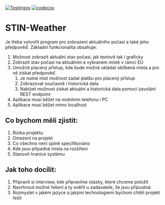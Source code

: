 [![Testingos](https://github.com/filipkralson/STIN-Weather/actions/workflows/tests.yml/badge.svg)](https://github.com/filipkralson/STIN-Weather/actions/workflows/tests.yml)
[![codecov](https://codecov.io/github/filipkralson/STIN-Weather/graph/badge.svg?token=VT09BpeJY3)](https://codecov.io/github/filipkralson/STIN-Weather)


# STIN-Weather

Je třeba vytvořit program pro zobrazení aktuálního počasí a také jeho předpověď.
Základní funkcionalita obsahuje:

1. Možnost zobrazit aktuální stav počasí, jak textově tak i graficky
2. Zobrazit stav počasí na aktuálním a vybraném místě v rámci EU
3. Umožnit placený přístup, kde bude možné ukládat oblíbená místa a pro ně získat předpověď.
   1. Je nutné míst možnost zadat platbu pro placený přístup
   2. Zobrazovat současně i historická data
   3. Nabízet možnost získat aktuální a historická data pomocí zavolání REST endpoint
4. Aplikace musí běžet na mobilním telefonu i PC
5. Aplikace musí běžet mimo localhost
    
## Co bychom měli zjistit:

1. Rizika projektu
2. Omezení na projekt
3. Co všechno není úplně specifikováno
4. Kde jsou případná místa na rozšíření
5. Stanovit hranice systému

## Jak toho docílit:

1. Připravit si interview, kde připravíme otázky, které chceme položit
2. Navrhnout možné řešení a ty ověřit u zadavatele, že jsou přípustná
3. Rozmyslet v jakém jazyce a jakými technologiemi bychom chtěli projekt řešit
